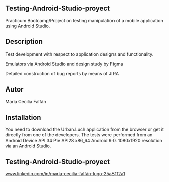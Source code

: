 ## Testing-Android-Studio-proyect
Practicum Bootcamp/Project on testing manipulation of a mobile application using Android Studio.

## Description
Test development with respect to application designs and functionality.

Emulators via Android Studio and design study by Figma

Detailed construction of bug reports by means of JIRA 

## Autor
María Cecilia Falfán

## Installation
You need to download the Urban.Luch application from the browser or get it directly from one of the developers. The tests were performed from an Android Device API 34 Pie API28 x86_64 Android 9.0. 1080x1920 resolution via an Android Studio.

## Testing-Android-Studio-proyect
www.linkedin.com/in/maría-cecilia-falfán-lugo-25a8112a1
